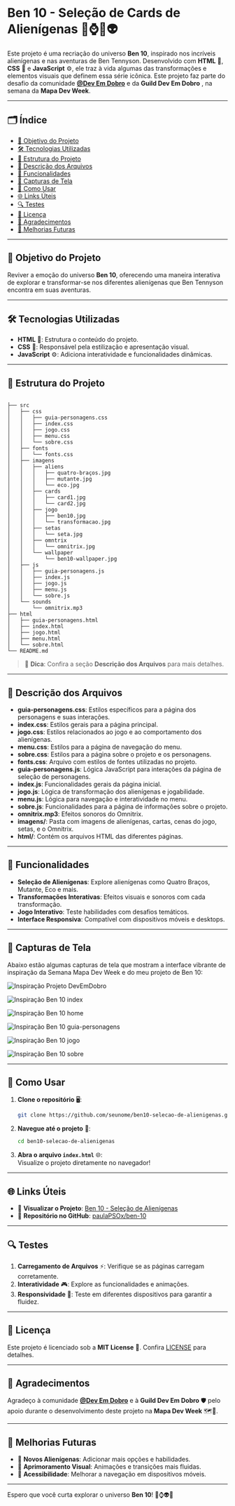 # Ben 10 - Seleção de Cards de Alienígenas 👦⌚💥👽

Este projeto é uma recriação do universo **Ben 10**, inspirado nos incríveis alienígenas e nas aventuras de Ben Tennyson. Desenvolvido com **HTML** 🧱, **CSS** 🎨 e **JavaScript** ⚙️, ele traz à vida algumas das transformações e elementos visuais que definem essa série icônica. Este projeto faz parte do desafio da comunidade **[@Dev Em Dobro](https://github.com/devemdobro)** e da **Guild Dev Em Dobro** , na semana da **Mapa Dev Week**.

---

## 🗂️ Índice

- [🎯 Objetivo do Projeto](#🎯-objetivo-do-projeto)
- [🛠️ Tecnologias Utilizadas](#🛠️-tecnologias-utilizadas)
- [📂 Estrutura do Projeto](#📂-estrutura-do-projeto)
- [📄 Descrição dos Arquivos](#📄-descrição-dos-arquivos)
- [🌟 Funcionalidades](#🌟-funcionalidades)
- [🎨 Capturas de Tela](#🎨-capturas-de-tela)
- [🚀 Como Usar](#🚀-como-usar)
- [🌐 Links Úteis](#🌐-links-úteis)
- [🔍 Testes](#🔍-testes)
- [📜 Licença](#📜-licença)
- [🙏 Agradecimentos](#🙏-agradecimentos)
- [🚧 Melhorias Futuras](#🚧-melhorias-futuras)

---

## 🎯 Objetivo do Projeto

Reviver a emoção do universo **Ben 10**, oferecendo uma maneira interativa de explorar e transformar-se nos diferentes alienígenas que Ben Tennyson encontra em suas aventuras.

---

## 🛠️ Tecnologias Utilizadas

- **HTML** 🧱: Estrutura o conteúdo do projeto.  
- **CSS** 🎨: Responsável pela estilização e apresentação visual.  
- **JavaScript** ⚙️: Adiciona interatividade e funcionalidades dinâmicas.  

---

## 📂 Estrutura do Projeto

```

├── src
│   ├── css
│   │   ├── guia-personagens.css
│   │   ├── index.css
│   │   ├── jogo.css
│   │   ├── menu.css
│   │   └── sobre.css
│   ├── fonts
│   │   └── fonts.css
│   ├── imagens
│   │   ├── aliens
│   │   │   ├── quatro-braços.jpg
│   │   │   ├── mutante.jpg
│   │   │   └── eco.jpg
│   │   ├── cards
│   │   │   ├── card1.jpg
│   │   │   └── card2.jpg
│   │   ├── jogo
│   │   │   ├── ben10.jpg
│   │   │   └── transformacao.jpg
│   │   ├── setas
│   │   │   └── seta.jpg
│   │   ├── omntrix
│   │   │   └── omnitrix.jpg
│   │   └── wallpaper
│   │       └── ben10-wallpaper.jpg
│   ├── js
│   │   ├── guia-personagens.js
│   │   ├── index.js
│   │   ├── jogo.js
│   │   ├── menu.js
│   │   └── sobre.js
│   └── sounds
│       └── omnitrix.mp3
├── html
│   ├── guia-personagens.html
│   ├── index.html
│   ├── jogo.html
│   ├── menu.html
│   └── sobre.html
└── README.md
```

> 🌟 **Dica**: Confira a seção **Descrição dos Arquivos** para mais detalhes.

---

## 📄 Descrição dos Arquivos

- **guia-personagens.css**: Estilos específicos para a página dos personagens e suas interações.
- **index.css**: Estilos gerais para a página principal.
- **jogo.css**: Estilos relacionados ao jogo e ao comportamento dos alienígenas.
- **menu.css**: Estilos para a página de navegação do menu.
- **sobre.css**: Estilos para a página sobre o projeto e os personagens.
- **fonts.css**: Arquivo com estilos de fontes utilizadas no projeto.
- **guia-personagens.js**: Lógica JavaScript para interações da página de seleção de personagens.
- **index.js**: Funcionalidades gerais da página inicial.
- **jogo.js**: Lógica de transformação dos alienígenas e jogabilidade.
- **menu.js**: Lógica para navegação e interatividade no menu.
- **sobre.js**: Funcionalidades para a página de informações sobre o projeto.
- **omnitrix.mp3**: Efeitos sonoros do Omnitrix.
- **imagens/**: Pasta com imagens de alienígenas, cartas, cenas do jogo, setas, e o Omnitrix.
- **html/**: Contém os arquivos HTML das diferentes páginas. 

---

## 🌟 Funcionalidades

- **Seleção de Alienígenas**: Explore alienígenas como Quatro Braços, Mutante, Eco e mais.  
- **Transformações Interativas**: Efeitos visuais e sonoros com cada transformação.  
- **Jogo Interativo**: Teste habilidades com desafios temáticos.  
- **Interface Responsiva**: Compatível com dispositivos móveis e desktops.  

---

## 🎨 Capturas de Tela

Abaixo estão algumas capturas de tela que mostram a interface vibrante de inspiração da Semana Mapa Dev Week e do meu projeto de Ben 10:

![Inspiração Projeto DevEmDobro](imagens/projeto-devemdobro-inspiração.png)

![Inspiração Ben 10 index](imagens/proj-ben10-0.png)

![Inspiração Ben 10 home](imagens/proj-ben10-1.png)

![Inspiração Ben 10 guia-personagens](imagens/proj-ben10-2.png)

![Inspiração Ben 10 jogo](imagens/proj-ben10-3.png)

![Inspiração Ben 10 sobre](imagens/proj-ben10-4.png)

---

## 🚀 Como Usar

1. **Clone o repositório** 🖥️:  
   ```bash
   git clone https://github.com/seunome/ben10-selecao-de-alienigenas.git
   ```
2. **Navegue até o projeto** 📂:  
   ```bash
   cd ben10-selecao-de-alienigenas
   ```
3. **Abra o arquivo `index.html`** 🌐:  
   Visualize o projeto diretamente no navegador!  

---

## 🌐 Links Úteis

- 🌟 **Visualizar o Projeto**: [Ben 10 - Seleção de Alienígenas](https://paulapsox.github.io/ben-10/)  
- 📂 **Repositório no GitHub**: [paulaPSOx/ben-10](https://github.com/paulaPSOx/ben-10)  

---

## 🔍 Testes

1. **Carregamento de Arquivos** ⚡: Verifique se as páginas carregam corretamente.  
2. **Interatividade** 🎮: Explore as funcionalidades e animações.  
3. **Responsividade** 📱: Teste em diferentes dispositivos para garantir a fluidez.  

---

## 📜 Licença

Este projeto é licenciado sob a **MIT License** 📝. Confira [LICENSE](https://github.com/paulaPSOx/ben-10/LICENSE) para detalhes.  

---

## 🙏 Agradecimentos

Agradeço à comunidade **[@Dev Em Dobro](https://github.com/devemdobro)** e à **Guild Dev Em Dobro** 🛡️ pelo apoio durante o desenvolvimento deste projeto na **Mapa Dev Week** 🗺️🚀.  

---

## 🚧 Melhorias Futuras

- 🌌 **Novos Alienígenas**: Adicionar mais opções e habilidades.  
- 🎨 **Aprimoramento Visual**: Animações e transições mais fluidas.  
- 📱 **Acessibilidade**: Melhorar a navegação em dispositivos móveis.  

---

Espero que você curta explorar o universo **Ben 10**! 👦⌚👽✨
